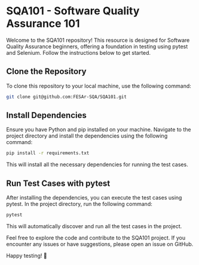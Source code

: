 # SQA101 - Software Quality Assurance 101

Welcome to the SQA101 repository! This resource is designed for Software Quality Assurance beginners, offering a foundation in testing using pytest and Selenium. Follow the instructions below to get started.

## Clone the Repository

To clone this repository to your local machine, use the following command:

```bash
git clone git@github.com:FESAr-SQA/SQA101.git
```

## Install Dependencies

Ensure you have Python and pip installed on your machine. Navigate to the project directory and install the dependencies using the following command:

```bash
pip install -r requirements.txt
```

This will install all the necessary dependencies for running the test cases.

## Run Test Cases with pytest

After installing the dependencies, you can execute the test cases using pytest. In the project directory, run the following command:

```bash
pytest
```

This will automatically discover and run all the test cases in the project.

Feel free to explore the code and contribute to the SQA101 project. If you encounter any issues or have suggestions, please open an issue on GitHub.

Happy testing! 🚀
